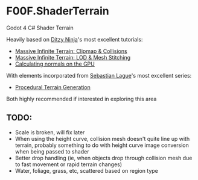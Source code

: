 # F00F.ShaderTerrain
Godot 4 C# Shader Terrain

Heavily based on [Ditzy Ninja](https://www.youtube.com/@ditzyninja)'s most excellent tutorials:
 - [Massive Infinite Terrain: Clipmap & Collisions](https://www.youtube.com/watch?v=Hgv9iAdazKg)
 - [Massive Infinite Terrain: LOD & Mesh Stitching](https://www.youtube.com/watch?v=jDM0m4WuBAg)
 - [Calculating normals on the GPU](https://www.youtube.com/watch?v=izsMr5Pyk2g)

 With elements incorporated from [Sebastian Lague](https://www.youtube.com/@SebastianLague)'s most excellent series:
  - [Procedural Terrain Generation](https://www.youtube.com/playlist?list=PLFt_AvWsXl0eBW2EiBtl_sxmDtSgZBxB3)

Both highly recommended if interested in exploring this area

## TODO:
 - Scale is broken, will fix later
 - When using the height curve, collision mesh doesn't quite line up with terrain, probably something to do with height curve image conversion when being passed to shader
 - Better drop handling (ie, when objects drop through collision mesh due to fast movement or rapid terrain changes)
 - Water, foliage, grass, etc, scattered based on region type